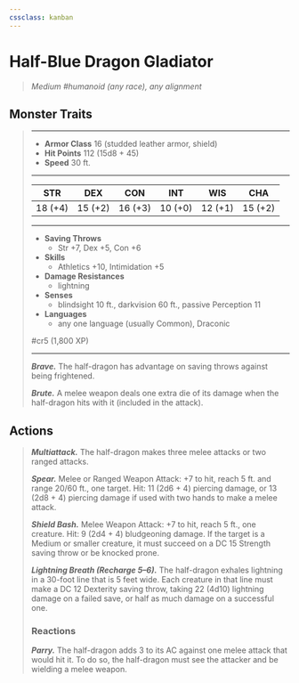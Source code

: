 ```yaml
---
cssclass: kanban
---
```


# Half-Blue Dragon Gladiator
>*Medium #humanoid (any race), any alignment*
## Monster Traits
>___
>- **Armor Class** 16 (studded leather armor, shield)
>- **Hit Points** 112 (15d8 + 45)
>- **Speed** 30 ft.
>___
>|STR|DEX|CON|INT|WIS|CHA|
>|:---:|:---:|:---:|:---:|:---:|:---:|
>|18 (+4)|15 (+2)|16 (+3)|10 (+0)|12 (+1)|15 (+2)|
>___
>- **Saving Throws**
>	 - Str +7, Dex +5, Con +6
>- **Skills**
>	 - Athletics +10, Intimidation +5
>- **Damage Resistances**
>	 - lightning
>- **Senses**
>	 - blindsight 10 ft., darkvision 60 ft., passive Perception 11
>- **Languages**
>	 - any one language (usually Common), Draconic
>
> #cr5 (1,800 XP)
>___
>***Brave.*** The half-dragon has advantage on saving throws against being frightened.  
>
>***Brute.*** A melee weapon deals one extra die of its damage when the half-dragon hits with it (included in the attack).  
>
## Actions
>***Multiattack.*** The half-dragon makes three melee attacks or two ranged attacks.  
>
>***Spear.*** Melee  or Ranged Weapon Attack: +7 to hit, reach 5 ft. and range 20/60 ft., one target. Hit: 11 (2d6 + 4) piercing damage, or 13 (2d8 + 4) piercing damage if used with two hands to make a melee attack.  
>
>***Shield Bash.*** Melee Weapon Attack: +7 to hit, reach 5 ft., one creature. Hit: 9 (2d4 + 4) bludgeoning damage. If the target is a Medium or smaller creature, it must succeed on a DC 15 Strength saving throw or be knocked prone.  
>
>***Lightning Breath (Recharge 5–6).*** The half-dragon exhales lightning in a 30-foot line that is 5 feet wide. Each creature in that line must make a DC 12 Dexterity saving throw, taking 22 (4d10) lightning damage on a failed save, or half as much damage on a successful one.  
>
>### Reactions
>***Parry.*** The half-dragon adds 3 to its AC against one melee attack that would hit it. To do so, the half-dragon must see the attacker and be wielding a melee weapon.